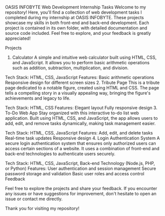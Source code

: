OASIS INFOBYTE Web Development Internship Tasks
Welcome to my repository! Here, you'll find a collection of web development tasks I completed during my internship at OASIS INFOBYTE. These projects showcase my skills in both front-end and back-end development. Each project is contained in its own folder, with detailed documentation and source code included. Feel free to explore, and your feedback is greatly appreciated!

Projects

1. Calculator
A simple and intuitive web calculator built using HTML, CSS, and JavaScript. It allows you to perform basic arithmetic operations such as addition, subtraction, multiplication, and division.

  Tech Stack: HTML, CSS, JavaScript
  Features:
    Basic arithmetic operations
    Responsive design for different screen sizes
2. Tribute Page
This is a tribute page dedicated to a notable figure, created using HTML and CSS. The page tells a compelling story in a visually appealing way, bringing the figure's achievements and legacy to life.

  Tech Stack: HTML, CSS
  Features:
    Elegant layout
    Fully responsive design
3. To-Do Web App
Stay organized with this interactive to-do list web application. Built using HTML, CSS, and JavaScript, the app allows users to add, edit, and remove tasks dynamically, making task management easier.

  Tech Stack: HTML, CSS, JavaScript
  Features:
    Add, edit, and delete tasks
    Real-time task updates
    Responsive design
4. Login Authentication System
A secure login authentication system that ensures only authorized users can access certain sections of a website. It uses a combination of front-end and back-end technologies to authenticate users securely.

  Tech Stack: HTML, CSS, JavaScript, Back-end Technology (Node.js, PHP, or Python)
  Features:
    User authentication and session management
    Secure password storage and validation
    Basic user roles and access control
Feedback

Feel free to explore the projects and share your feedback. If you encounter any issues or have suggestions for improvement, don't hesitate to open an issue or contact me directly.

Thank you for visiting my repository!
